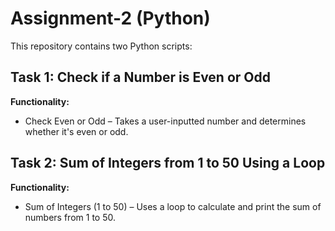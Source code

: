 # Assignment-2 (Python)

This repository contains two Python scripts:

## Task 1: Check if a Number is Even or Odd
**Functionality:**  
- Check Even or Odd – Takes a user-inputted number and determines whether it's even or odd.
   
## Task 2: Sum of Integers from 1 to 50 Using a Loop
**Functionality:**  
- Sum of Integers (1 to 50) – Uses a loop to calculate and print the sum of numbers from 1 to 50.

